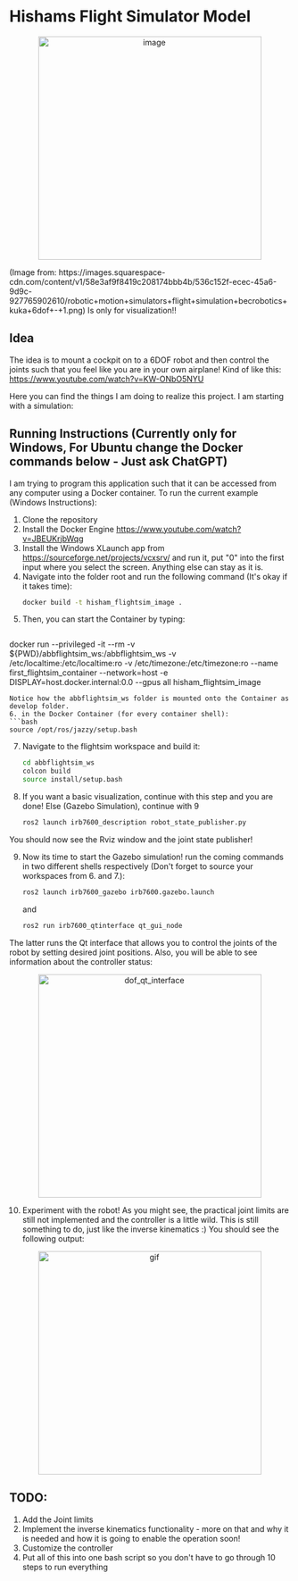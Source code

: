 # Hishams Flight Simulator Model 
<p align="center">
  <img src="https://github.com/user-attachments/assets/01778c11-7b39-4e70-bb66-18073ae26a80" alt="image" width="400"/>
</p>
(Image from: https://images.squarespace-cdn.com/content/v1/58e3af9f8419c208174bbb4b/536c152f-ecec-45a6-9d9c-927765902610/robotic+motion+simulators+flight+simulation+becrobotics+kuka+6dof+-+1.png)
Is only for visualization!!

## Idea
The idea is to mount a cockpit on to a 6DOF robot and then control the joints such that you feel like you are in your own airplane!
Kind of like this: https://www.youtube.com/watch?v=KW-ONbO5NYU

Here you can find the things I am doing to realize this project. I am starting with a simulation:

## Running Instructions (Currently only for Windows, For Ubuntu change the Docker commands below - Just ask ChatGPT)
I am trying to program this application such that it can be accessed from any computer using a Docker container.
To run the current example (Windows Instructions):

1. Clone the repository
2. Install the Docker Engine https://www.youtube.com/watch?v=JBEUKrjbWqg
3. Install the Windows XLaunch app from https://sourceforge.net/projects/vcxsrv/ and run it, put "0" into the first input where you select the screen. Anything else can stay as it is.
4. Navigate into the folder root and run the following command (It's okay if it takes time):
   ``` bash
   docker build -t hisham_flightsim_image .
   ```
5. Then, you can start the Container by typing:
   ```bash
  docker run --privileged -it --rm -v ${PWD}/abbflightsim_ws:/abbflightsim_ws -v /etc/localtime:/etc/localtime:ro -v /etc/timezone:/etc/timezone:ro --name first_flightsim_container --network=host -e DISPLAY=host.docker.internal:0.0 --gpus all hisham_flightsim_image
   ```
   Notice how the abbflightsim_ws folder is mounted onto the Container as develop folder.
6. in the Docker Container (for every container shell):
   ```bash
   source /opt/ros/jazzy/setup.bash
   ```
 7. Navigate to the flightsim workspace and build it:
    ``` bash
    cd abbflightsim_ws
    colcon build
    source install/setup.bash
    ```

  8. If you want a basic visualization, continue with this step and you are done! Else (Gazebo Simulation), continue with 9
     ```bash
     ros2 launch irb7600_description robot_state_publisher.py
     ```
   You should now see the Rviz window and the joint state publisher!

9. Now its time to start the Gazebo simulation! run the coming commands in two different shells respectively (Don't forget to source your workspaces from 6. and 7.):
      ```bash
     ros2 launch irb7600_gazebo irb7600.gazebo.launch
     ```
      and
   
      ```bash
     ros2 run irb7600_qtinterface qt_gui_node
     ```

The latter runs the Qt interface that allows you to control the joints of the robot by setting desired joint positions. Also, you will be able to see information about the controller status:

<p align="center">
  <img src="https://github.com/user-attachments/assets/fb401ccc-105f-4dbe-a75e-6bf2febe06b9" alt="dof_qt_interface" width="400"/>
</p>



10. Experiment with the robot! As you might see, the practical joint limits are still not implemented and the controller is a little wild. This is still something to do, just like the inverse kinematics :) You should see the following output:

<p align="center">
  <img src="https://github.com/user-attachments/assets/47c91807-94ef-4d69-b3ce-12a9b844f54f" alt="gif" width="400"/>
</p>

## TODO: 

1. Add the Joint limits
2. Implement the inverse kinematics functionality - more on that and why it is needed and how it is going to enable the operation soon!
3. Customize the controller
4. Put all of this into one bash script so you don't have to go through 10 steps to run everything


    
   

